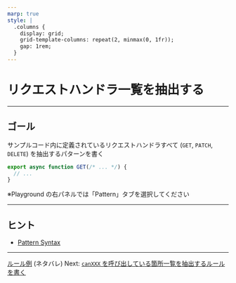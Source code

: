 ```yaml
---
marp: true
style: |
  .columns {
    display: grid;
    grid-template-columns: repeat(2, minmax(0, 1fr));
    gap: 1rem;
  }
---
```


# リクエストハンドラ一覧を抽出する

---

## ゴール

サンプルコード内に定義されているリクエストハンドラすべて (`GET`, `PATCH`, `DELETE`) を抽出するパターンを書く

```ts
export async function GET(/* ... */) {
  // ...
}
```

※Playground の右パネルでは「Pattern」タブを選択してください

---

## ヒント

- [Pattern Syntax](https://ast-grep.github.io/guide/pattern-syntax.html)

---

[ルール例](./02-02-list-request-handlers-answer.md) (ネタバレ)
Next: [`canXXX` を呼び出している箇所一覧を抽出するルールを書く](./02-03-authz-function-calls.md)
